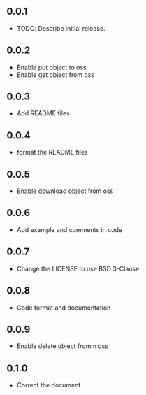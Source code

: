 ## 0.0.1

* TODO: Describe initial release.

## 0.0.2
* Enable put object to oss
* Enable get object from oss

## 0.0.3
* Add README files

## 0.0.4
* format the README files

## 0.0.5
* Enable download object from oss

## 0.0.6
* Add example and comments in code

## 0.0.7
* Change the LICENSE to use BSD 3-Clause

## 0.0.8
* Code format and documentation

## 0.0.9
* Enable delete object fromm oss

## 0.1.0
* Correct the document